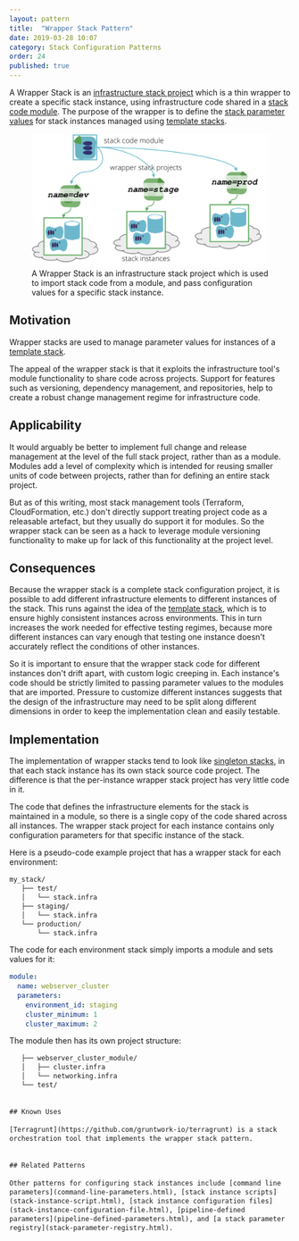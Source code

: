 ```yaml
---
layout: pattern
title:  "Wrapper Stack Pattern"
date: 2019-03-28 10:07
category: Stack Configuration Patterns
order: 24
published: true
---
```


A Wrapper Stack is an [infrastructure stack project](/patterns/stack-concept/) which is a thin wrapper to create a specific stack instance, using infrastructure code shared in a [stack code module](/patterns/stack-concept/stack-code-module.html). The purpose of the wrapper is to define the [stack parameter values](/patterns/stack-configuration/) for stack instances managed using [template stacks](/patterns/stack-replication/template-stack.html).


<figure>
  <img src="images/wrapper-stack.png" alt="A Wrapper Stack is an infrastructure stack project which is used to import stack code from a module, and pass configuration values for a specific stack instance"/>
  <figcaption>A Wrapper Stack is an infrastructure stack project which is used to import stack code from a module, and pass configuration values for a specific stack instance.</figcaption>
</figure>


## Motivation

Wrapper stacks are used to manage parameter values for instances of a [template stack](/patterns/stack-replication/template-stack.html).

The appeal of the wrapper stack is that it exploits the infrastructure tool's module functionality to share code across projects. Support for features such as versioning, dependency management, and repositories, help to create a robust change management regime for infrastructure code.


## Applicability

It would arguably be better to implement full change and release management at the level of the full stack project, rather than as a module. Modules add a level of complexity which is intended for reusing smaller units of code between projects, rather than for defining an entire stack project.

But as of this writing, most stack management tools (Terraform, CloudFormation, etc.) don't directly support treating project code as a releasable artefact, but they usually do support it for modules. So the wrapper stack can be seen as a hack to leverage module versioning functionality to make up for lack of this functionality at the project level.


## Consequences

Because the wrapper stack is a complete stack configuration project, it is possible to add different infrastructure elements to different instances of the stack. This runs against the idea of the [template stack](/patterns/stack-replication/template-stack.html), which is to ensure highly consistent instances across environments. This in turn increases the work needed for effective testing regimes, because more different instances can vary enough that testing one instance doesn't accurately reflect the conditions of other instances.

So it is important to ensure that the wrapper stack code for different instances don't drift apart, with custom logic creeping in. Each instance's code should be strictly limited to passing parameter values to the modules that are imported. Pressure to customize different instances suggests that the design of the infrastructure may need to be split along different dimensions in order to keep the implementation clean and easily testable.


## Implementation

The implementation of wrapper stacks tend to look like [singleton stacks](/patterns/stack-replication/singleton-stack.html), in that each stack instance has its own stack source code project. The difference is that the per-instance wrapper stack project has very little code in it.

The code that defines the infrastructure elements for the stack is maintained in a module, so there is a single copy of the code shared across all instances. The wrapper stack project for each instance contains only configuration parameters for that specific instance of the stack.

Here is a pseudo-code example project that has a wrapper stack for each environment:


~~~ console
my_stack/
   ├── test/
   │   └── stack.infra
   ├── staging/
   │   └── stack.infra
   └── production/
       └── stack.infra
~~~


The code for each environment stack simply imports a module and sets values for it:

~~~ yaml
module:
  name: webserver_cluster
  parameters:
    environment_id: staging
    cluster_minimum: 1
    cluster_maximum: 2
~~~

The module then has its own project structure:

~~~ console
   ├── webserver_cluster_module/
   │   ├── cluster.infra
   │   └── networking.infra
   └── test/


## Known Uses

[Terragrunt](https://github.com/gruntwork-io/terragrunt) is a stack orchestration tool that implements the wrapper stack pattern.


## Related Patterns

Other patterns for configuring stack instances include [command line parameters](command-line-parameters.html), [stack instance scripts](stack-instance-script.html), [stack instance configuration files](stack-instance-configuration-file.html), [pipeline-defined parameters](pipeline-defined-parameters.html), and [a stack parameter registry](stack-parameter-registry.html).
